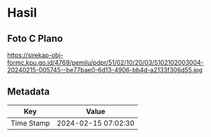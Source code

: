 # Hasil

## Foto C Plano

https://sirekap-obj-formc.kpu.go.id/4769/pemilu/pdpr/51/02/10/20/03/5102102003004-20240215-005745--be77bae0-6d13-4906-bb4d-a2133f306d55.jpg


## Metadata

| Key        | Value               |
| ---------- | ------------------- |
| Time Stamp | 2024-02-15 07:02:30 |



